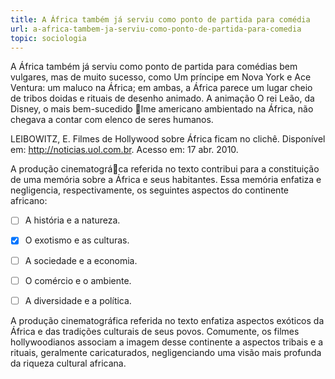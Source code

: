 ```yaml
---
title: A África também já serviu como ponto de partida para comédia
url: a-africa-tambem-ja-serviu-como-ponto-de-partida-para-comedia
topic: sociologia
---
```



A África também já serviu como ponto de partida para comédias bem vulgares, mas de muito sucesso, como Um príncipe em Nova York e Ace Ventura: um maluco na África; em ambas, a África parece um lugar cheio de tribos doidas e rituais de desenho animado. A animação O rei Leão, da Disney, o mais bem-sucedido lme americano ambientado na África, não chegava a contar com elenco de seres humanos.

LEIBOWITZ, E. Filmes de Hollywood sobre África ficam no clichê. Disponível em: http://noticias.uol.com.br. Acesso em: 17 abr. 2010.

A produção cinematográca referida no texto contribui para a constituição de uma memória sobre a África e seus habitantes. Essa memória enfatiza e negligencia, respectivamente, os seguintes aspectos do continente africano:



- [ ] A história e a natureza.
- [x] O exotismo e as culturas.
- [ ] A sociedade e a economia.
- [ ] O comércio e o ambiente.
- [ ] A diversidade e a política.


A produção cinematográfica referida no texto enfatiza aspectos exóticos da África e das tradições culturais de seus povos. Comumente, os filmes hollywoodianos associam a imagem desse continente a aspectos tribais e a rituais, geralmente caricaturados, negligenciando uma visão mais profunda da riqueza cultural africana.
